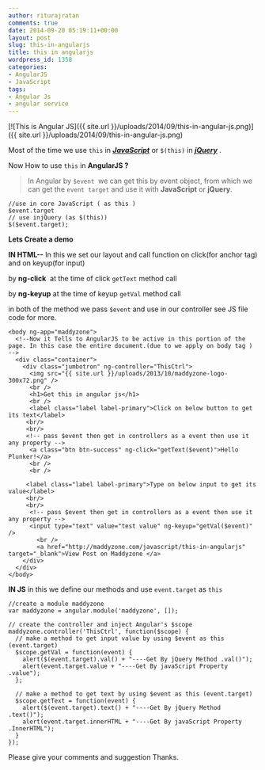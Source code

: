 ```yaml
---
author: riturajratan
comments: true
date: 2014-09-20 05:19:11+00:00
layout: post
slug: this-in-angularjs
title: this in angularjs
wordpress_id: 1358
categories:
- AngularJS
- JavaScript
tags:
- Angular Js
- angular service
---
```



[![This is Angular JS]({{ site.url }}/uploads/2014/09/this-in-angular-js.png)]({{ site.url }}/uploads/2014/09/this-in-angular-js.png)

Most of the time we use `this` in [_**JavaScript**_](http://maddyzone.com/category/javascript) or `$(this)` in [_**jQuery**_](http://maddyzone.com/category/javascript/jquery) .

Now How to use `this` in **AngularJS ?**


>In Angular by `$event`  we can get this by event object, from which we can get the `event target` and use it with **JavaScript** or **jQuery**.
    
    //use in core JavaScript ( as this )
    $event.target
    // use injQuery (as $(this))
    $($event.target);


**Lets Create a demo**

**IN HTML--** In this we set our layout and call function on click(for anchor tag) and on keyup(for input)

by **ng-click**  at the time of click `getText` method call

by **ng-keyup** at the time of keyup `getVal` method call

in both of the method we pass `$event` and use in our controller see JS file code for more.
    
    <body ng-app="maddyzone">
      <!--Now it Tells to AngularJS to be active in this portion of the page. In this case the entire document.(due to we apply on body tag ) -->
      <div class="container">
        <div class="jumbotron" ng-controller="ThisCtrl">
          <img src="{{ site.url }}/uploads/2013/10/maddyzone-logo-300x72.png" />
          <br />
          <h1>Get this in angular js</h1>
          <br />
          <label class="label label-primary">Click on below button to get its text</label>
         <br/>
         <br/>
         <!-- pass $event then get in controllers as a event then use it any property -->
          <a class="btn btn-success" ng-click="getText($event)">Hello Plunker!</a>
          <br />
          <br />
          
         <label class="label label-primary">Type on below input to get its value</label>
         <br/>
         <br/>
          <!-- pass $event then get in controllers as a event then use it any property -->
          <input type="text" value="test value" ng-keyup="getVal($event)" />
            <br />
            <a href="http://maddyzone.com/javascript/this-in-angularjs" target="_blank">View Post on Maddyzone </a>
        </div>
      </div>
    </body>


**IN JS** in this we define our methods and use `event.target` as `this`

    
    //create a module maddyzone
    var maddyzone = angular.module('maddyzone', []);
    
    // create the controller and inject Angular's $scope
    maddyzone.controller('ThisCtrl', function($scope) {
      // make a method to get input value by using $event as this (event.target)
      $scope.getVal = function(event) {
        alert($(event.target).val() + "----Get By jQuery Method .val()");
        alert(event.target.value + "----Get By javaScript Property .value");
      };
    
      // make a method to get text by using $event as this (event.target)
      $scope.getText = function(event) {
        alert($(event.target).text() + "----Get By jQuery Method .text()");
        alert(event.target.innerHTML + "----Get By javaScript Property .InnerHTML");
      }
    });


<!-- **SEE LIVE DEMO** -->



Please give your comments and suggestion Thanks.
